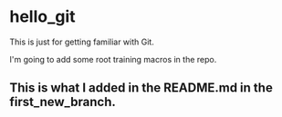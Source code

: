 # hello_git
This is just for getting familiar with Git.

I'm going to add some root training macros in the repo.

## This is what I added in the README.md in the first_new_branch. 
